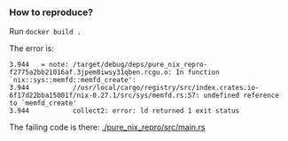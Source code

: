 ### How to reproduce?

Run `docker build .`

The error is:

```
3.944   = note: /target/debug/deps/pure_nix_repro-f2775a2bb21016af.3jpem8iwsy31qben.rcgu.o: In function `nix::sys::memfd::memfd_create':
3.944           //usr/local/cargo/registry/src/index.crates.io-6f17d22bba15001f/nix-0.27.1/src/sys/memfd.rs:57: undefined reference to `memfd_create'
3.944           collect2: error: ld returned 1 exit status

```

The failing code is there: [./pure_nix_repro/src/main.rs](pure_nix_repro/src/main.rs)

